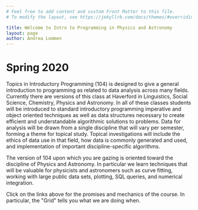 ```yaml
---
# Feel free to add content and custom Front Matter to this file.
# To modify the layout, see https://jekyllrb.com/docs/themes/#overriding-theme-defaults

title: Welcome to Intro to Programming in Physics and Astronomy
layout: page 
author: Andrea Lommen
---
```


# Spring 2020


Topics in Introductory Programming (104) is designed to give a general
introduction to programming as related to data analysis across many
fields. Currently there are versions of this class at Haverford in Linguistics,
Social Science, Chemistry, Physics and Astronomy.
In all of these classes students will be introduced to standard introductory
programming imperative and object oriented techniques as well as data
structures necessary to create efficient and understandable
algorithmic solutions to problems. Data for analysis will be drawn
from a single discipline that will vary per semester, forming a theme
for topical study. Topical investigations will include the ethics of
data use in that field, how data is commonly generated and used, and
implementation of important discipline-specific algorithms.

The version of 104 upon which you are gazing is oriented toward the discipline of Physics and Astronomy. In particular we learn techniques that will be valuable for physicists and astronomers such as curve fitting, working with large public data sets, plotting, SQL queries, and numerical integration.

Click on the links above for the promises and mechanics of the course.  In particular, the "Grid" tells you what we are doing when.
